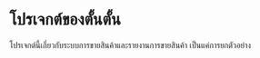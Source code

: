 # โปรเจกต์ของตั้นตั้น
โปรเจกต์นี้เกี่ยวกับระบบการขายสินค้าและรายงานการขายสินค้า เป็นแค่การยกตัวอย่าง